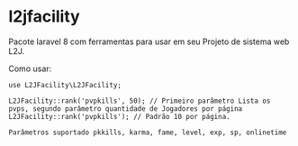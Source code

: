# l2jfacility 

Pacote laravel 8 com ferramentas para usar em seu Projeto de sistema web L2J.



Como usar:

```
use L2JFacility\L2JFacility;

L2JFacility::rank('pvpkills', 50); // Primeiro parâmetro Lista os pvps, segundo parâmetro quantidade de Jogadores por página 
L2JFacility::rank('pvpkills'); // Padrão 10 por página.

Parâmetros suportado pkkills, karma, fame, level, exp, sp, onlinetime


```
